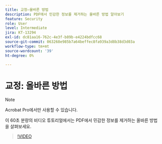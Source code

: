 ```yaml
---
title: 교정—올바른 방법
description: PDF에서 민감한 정보를 제거하는 올바른 방법 알아보기
feature: Security
role: User
level: Intermediate
jira: KT-13294
exl-id: dc81aa16-762c-4e3f-b89b-e4224bdfcc68
source-git-commit: 063268e985b7a64beffec8fa939a3d8b38d3d03a
workflow-type: tm+mt
source-wordcount: '39'
ht-degree: 0%

---
```


# 교정: 올바른 방법

>[!NOTE]
>
>Acrobat Pro에서만 사용할 수 있습니다.

이 60초 분량의 비디오 튜토리얼에서는 PDF에서 민감한 정보를 제거하는 올바른 방법을 살펴보세요.

>[!VIDEO](https://video.tv.adobe.com/v/3411377?quality=12&learn=on&hidetitle=true)
